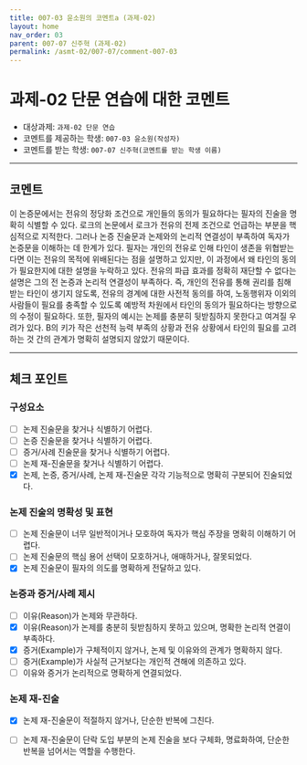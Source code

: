 ```yaml
---
title: 007-03 윤소원의 코멘트a (과제-02) 
layout: home
nav_order: 03
parent: 007-07 신주혁 (과제-02)
permalink: /asmt-02/007-07/comment-007-03
---
```


# 과제-02 단문 연습에 대한 코멘트

- 대상과제: `과제-02 단문 연습`
- 코멘트를 제공하는 학생: `007-03 윤소원(작성자)` 
- 코멘트를 받는 학생: `007-07 신주혁(코멘트를 받는 학생 이름)` 

---

## 코멘트

이 논증문에서는 전유의 정당화 조건으로 개인들의 동의가 필요하다는 필자의 진술을 명확히 식별할 수 있다. 로크의 논문에서 로크가 전유의 전제 조건으로 언급하는 부분을 핵심적으로 지적한다. 그러나 논증 진술문과 논제와의 논리적 연결성이 부족하여 독자가 논증문을 이해하는 데 한계가 있다. 필자는 개인의 전유로 인해 타인이 생존을 위협받는다면 이는 전유의 목적에 위배된다는 점을 설명하고 있지만, 이 과정에서 왜 타인의 동의가 필요한지에 대한 설명을 누락하고 있다. 전유의 파급 효과를 정확히 재단할 수 없다는 설명은 그의 전 논증과 논리적 연결성이 부족하다. 즉, 개인의 전유를 통해 권리를 침해받는 타인이 생기지 않도록, 전유의 경계에 대한 사전적 동의를 하여, 노동행위자 이외의 사람들이 필요를 충족할 수 있도록 예방적 차원에서 타인의 동의가 필요하다는 방향으로의 수정이 필요하다. 또한, 필자의 예시는 논제를 충분히 뒷받침하지 못한다고 여겨질 우려가 있다. B의 키가 작은 선천적 능력 부족의 상황과 전유 상황에서 타인의 필요를 고려하는 것 간의 관계가 명확히 설명되지 않았기 때문이다.

---

## 체크 포인트

### **구성요소**
- [ ] 논제 진술문을 찾거나 식별하기 어렵다.
- [ ] 논증 진술문을 찾거나 식별하기 어렵다.
- [ ] 증거/사례 진술문을 찾거나 식별하기 어렵다.
- [ ] 논제 재-진술문을 찾거나 식별하기 어렵다.
- [x] 논제, 논증, 증거/사례, 논제 재-진술문 각각 기능적으로 명확히 구분되어 진술되었다.

### **논제 진술의 명확성 및 표현**  
- [ ] 논제 진술문이 너무 일반적이거나 모호하여 독자가 핵심 주장을 명확히 이해하기 어렵다.  
- [ ] 논제 진술문의 핵심 용어 선택이 모호하거나, 애매하거나, 잘못되었다.  
- [x] 논제 진술문이 필자의 의도를 명확하게 전달하고 있다.  

### **논증과 증거/사례 제시**  
- [ ] 이유(Reason)가 논제와 무관하다.
- [x] 이유(Reason)가 논제를 충분히 뒷받침하지 못하고 있으며, 명확한 논리적 연결이 부족하다.  
- [x] 증거(Example)가 구체적이지 않거나, 논제 및 이유와의 관계가 명확하지 않다. 
- [ ] 증거(Example)가 사실적 근거보다는 개인적 견해에 의존하고 있다.  
- [ ] 이유와 증거가 논리적으로 명확하게 연결되었다.  

### **논제 재-진술**  
- [x] 논제 재-진술문이 적절하지 않거나, 단순한 반복에 그친다.   
- [ ] 논제 재-진술문이 단락 도입 부분의 논제 진술을 보다 구체화, 명료화하여, 단순한 반복을 넘어서는 역할을 수행한다.  

